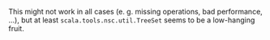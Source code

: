 This might not work in all cases (e. g. missing operations, bad performance, ...), but at least `scala.tools.nsc.util.TreeSet` seems to be a low-hanging fruit.
